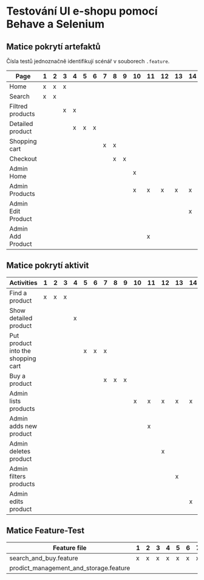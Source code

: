 # Testování UI e-shopu pomocí Behave a Selenium

## Matice pokrytí artefaktů

Čísla testů jednoznačně identifikují scénář v souborech `.feature`.

| Page | 1 | 2 | 3 | 4 | 5 | 6 | 7 | 8 | 9 | 10 | 11 | 12 | 13 | 14 | 15 | 16 |
|----------|---|---|---|---|---|---|---|---|---|---|---|---|---|---|---|---|
| Home | x | x | x |   |   |   |   |   |   |   |   |   |   |   |   |   |
| Search | x | x |   |   |   |   |   |   |   |   |   |   |   |   |   |   |
| Filtred products |   |   | x | x |   |   |   |   |   |   |   |   |   |   |   |   |
| Detailed product |   |   |   | x | x | x |   |   |   |   |   |   |   |   |   |   |
| Shopping cart |   |   |   |   |   |   | x | x |   |   |   |   |   |   |   |   |
| Checkout |   |   |   |   |   |   |   | x | x |   |   |   |   |   |   |   |
| Admin Home |   |   |   |   |   |   |   |   |   | x |   |   |   |   |   |   |
| Admin Products |   |   |   |   |   |   |   |   |   | x | x | x | x | x | x | x |
| Admin Edit Product |   |   |   |   |   |   |   |   |   |   |   |   |   | x | x | x |
| Admin Add Product |   |   |   |   |   |   |   |   |   |   | x |   |   |   |   |   |


## Matice pokrytí aktivit

| Activities | 1 | 2 | 3 | 4 | 5 | 6 | 7 | 8 | 9 | 10 | 11 | 12 | 13 | 14 | 15 | 16 |
|----------|---|---|---|---|---|---|---|---|---|---|---|---|---|---|---|---|
| Find a product| x | x | x |   |   |   |   |   |   |   |   |   |   |   |   |   |
| Show detailed product |   |   |   | x |   |   |   |   |   |   |   |   |   |   |   |   |
| Put product into the shopping cart |   |   |   |   | x | x | x |   |   |   |   |   |   |   |   |   |
| Buy a product |   |   |   |   |   |   | x | x | x |   |   |   |   |   |   |   |
| Admin lists products |   |   |   |   |   |   |   |   |   | x | x | x | x | x | x | x |
| Admin adds new product |   |   |   |   |   |   |   |   |   |   | x |   |   |   |   |   |
| Admin deletes product |   |   |   |   |   |   |   |   |   |   |   | x |   |   |   |   |
| Admin filters products |   |   |   |   |   |   |   |   |   |   |   |   | x |   |   |   |
| Admin edits product |   |   |   |   |   |   |   |   |   |   |   |   |   | x | x | x |


## Matice Feature-Test

| Feature file | 1 | 2 | 3 | 4 | 5 | 6 | 7 | 8 | 9 | 10 | 11 | 12 | 13 | 14 | 15 | 16 |
|----------|---|---|---|---|---|---|---|---|---|---|---|---|---|---|---|---|
| search_and_buy.feature | x | x | x | x | x | x | x | x | x |   |   |   |   |   |   |   |
| prodict_management_and_storage.feature |   |   |   |   |   |   |   |   |   | x | x | x | x | x | x | x |
